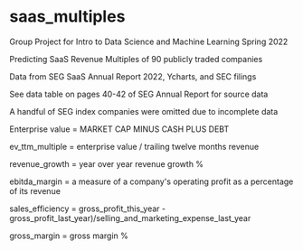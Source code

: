 # saas_multiples
Group Project for Intro to Data Science and Machine Learning Spring 2022

Predicting SaaS Revenue Multiples of 90 publicly traded companies

Data from SEG SaaS Annual Report 2022, Ycharts, and SEC filings

See data table on pages 40-42 of SEG Annual Report for source data

A handful of SEG index companies were omitted due to incomplete data

Enterprise value = MARKET CAP MINUS CASH PLUS DEBT

ev_ttm_multiple = enterprise value / trailing twelve months revenue

revenue_growth = year over year revenue growth %

ebitda_margin = a measure of a company's operating profit as a percentage of its revenue

sales_efficiency = gross_profit_this_year - gross_profit_last_year)/selling_and_marketing_expense_last_year

gross_margin = gross margin %
